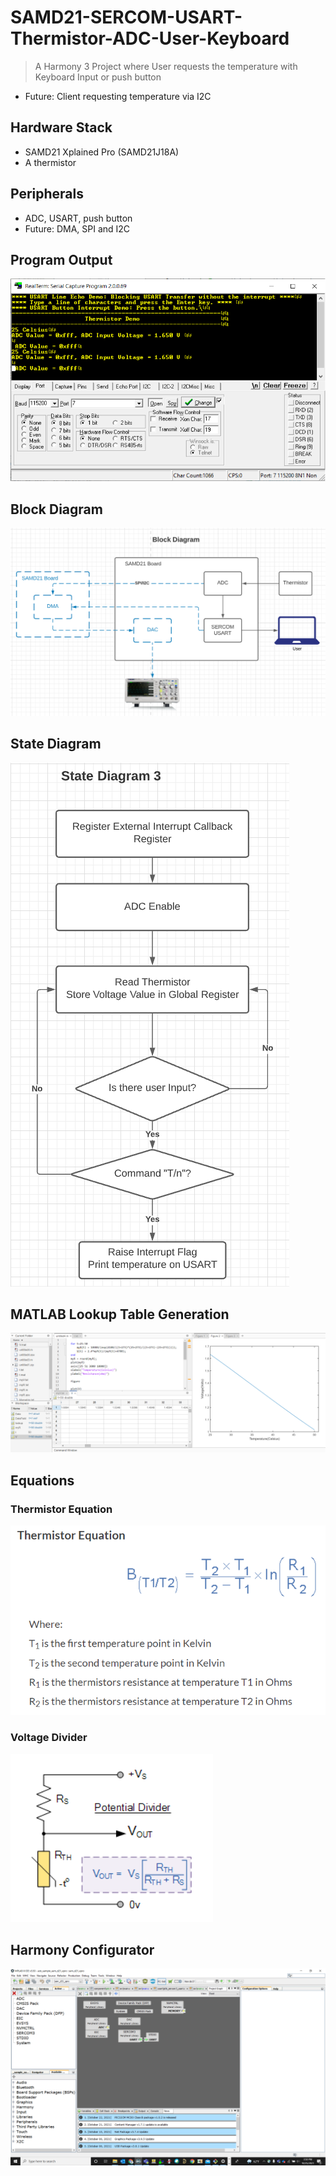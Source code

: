 # SAMD21-SERCOM-USART-Thermistor-ADC-User-Keyboard
> A Harmony 3 Project where User requests the temperature with Keyboard Input or push button
- Future: Client requesting temperature via I2C

## Hardware Stack
- SAMD21 Xplained Pro (SAMD21J18A)
- A thermistor
## Peripherals
- ADC, USART, push button
- Future: DMA, SPI and I2C

## Program Output
![alt text](https://github.com/gokcit/SAMD21-SERCOM-USART-Thermistor-ADC-User-Keyboard-/blob/main/uart.png)
## Block Diagram
![alt text](https://github.com/gokcit/SAMD21-SERCOM-USART-Thermistor-ADC-User-Keyboard-/blob/main/block%20diagram%202.png)
## State Diagram
![alt text](https://github.com/gokcit/SAMD21-SERCOM-USART-Thermistor-ADC-User-Keyboard-/blob/main/state%20diagram.png)
## MATLAB Lookup Table Generation
![alt text](https://github.com/gokcit/SAMD21-SERCOM-USART-Thermistor-ADC-User-Keyboard-/blob/main/matlab%20ps.png)
## Equations
  ### Thermistor Equation
  ![alt text](https://github.com/gokcit/SAMD21-SERCOM-USART-Thermistor-ADC-User-Keyboard-/blob/main/thermistor%20equation.png)
  ### Voltage Divider
  ![alt text](https://github.com/gokcit/SAMD21-SERCOM-USART-Thermistor-ADC-User-Keyboard-/blob/main/voltage%20divider%203.png)
## Harmony Configurator
![alt text](https://github.com/gokcit/SAMD21-SERCOM-USART-Thermistor-ADC-User-Keyboard-/blob/main/harmony%20bd.png)
